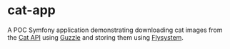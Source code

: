 cat-app
=======

A POC Symfony application demonstrating downloading cat images from the 
[Cat API](http://thecatapi.com/) using [Guzzle](http://guzzle.readthedocs.org/en/latest/) 
and storing them using [Flysystem](http://flysystem.thephpleague.com/).
